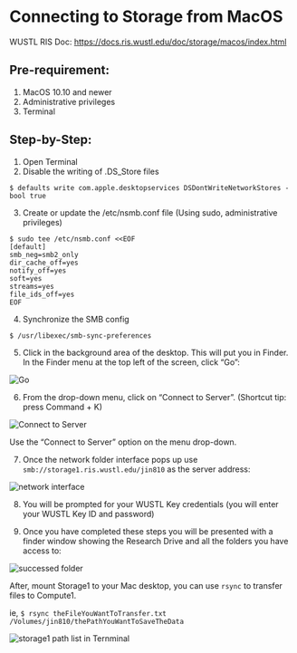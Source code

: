 # Connecting to Storage from MacOS

WUSTL RIS Doc: https://docs.ris.wustl.edu/doc/storage/macos/index.html

## Pre-requirement:

1. MacOS 10.10 and newer
2. Administrative privileges
3. Terminal

## Step-by-Step:

1. Open Terminal
2. Disable the writing of .DS_Store files

```
$ defaults write com.apple.desktopservices DSDontWriteNetworkStores -bool true
```

3. Create or update the /etc/nsmb.conf file (Using sudo, administrative privileges)

```
$ sudo tee /etc/nsmb.conf <<EOF
[default]
smb_neg=smb2_only
dir_cache_off=yes
notify_off=yes
soft=yes
streams=yes
file_ids_off=yes
EOF
```

4. Synchronize the SMB config

```
$ /usr/libexec/smb-sync-preferences
```

5. Click in the background area of the desktop. This will put you in Finder. In the Finder menu at the top left of the screen, click “Go”:

![Go](https://docs.ris.wustl.edu/_images/mac-go-menu.png)

6. From the drop-down menu, click on “Connect to Server”. (Shortcut tip: press Command + K)

![Connect to Server](https://docs.ris.wustl.edu/_images/osx_finder_window.png)

Use the “Connect to Server” option on the menu drop-down.

7. Once the network folder interface pops up use `smb://storage1.ris.wustl.edu/jin810` as the server address:

![network interface]()

8. You will be prompted for your WUSTL Key credentials (you will enter your WUSTL Key ID and password)

9. Once you have completed these steps you will be presented with a finder window showing the Research Drive and all the folders you have access to:

![successed folder]()

After, mount Storage1 to your Mac desktop, you can use `rsync` to transfer files to Compute1.

ie, `$ rsync theFileYouWantToTransfer.txt /Volumes/jin810/thePathYouWantToSaveTheData`

![storage1 path list in Ternminal]()
